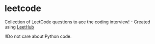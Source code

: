 # leetcode
Collection of LeetCode questions to ace the coding interview! - Created using [LeetHub](https://github.com/QasimWani/LeetHub)

!!Do not care about Python code.
